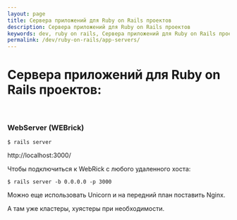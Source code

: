 ```yaml
---
layout: page
title: Сервера приложений для Ruby on Rails проектов
description: Сервера приложений для Ruby on Rails проектов
keywords: dev, ruby on rails, Сервера приложений для Ruby on Rails проектов
permalink: /dev/ruby-on-rails/app-servers/
---
```


# Сервера приложений для Ruby on Rails проектов:

<br/>

### WebServer (WEBrick)

    $ rails server

http://localhost:3000/

Чтобы подключиться к WebRick с любого удаленного хоста:

    $ rails server -b 0.0.0.0 -p 3000

Можно еще использовать Unicorn и на передний план поставить Nginx.

А там уже кластеры, хуястеры при необходимости.
